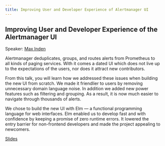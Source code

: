 ```yaml
---
title: Improving User and Developer Experience of Alertmanager UI
---
```


## Improving User and Developer Experience of the Alertmanager UI

Speaker: [Max Inden](/2017-munich/speakers/max-inden/)

Alertmanager deduplicates, groups, and routes alerts from Prometheus to all
kinds of paging services. With it comes a dated UI which does not live up to
the expectations of the users, nor does it attract new contributors.
 
From this talk, you will learn how we addressed these issues when building the
new UI from scratch. We made it friendlier to users by removing unnecessary
domain language noise. In addition we added new power features such as
filtering and grouping. As a result, it is now much easier to navigate through
thousands of alerts.
 
We chose to build the new UI with Elm — a functional programming language for
web interfaces. Elm enabled us to develop fast and with confidence by keeping a
promise of zero runtime errors. It lowered the entry barrier for non-frontend
developers and made the project appealing to newcomers.

[Slides](/2017-munich/slides/improving-user-and-developer-experience-of-the-alertmanager-ui.pdf)
